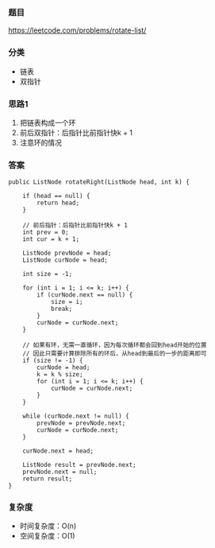 ### 题目
https://leetcode.com/problems/rotate-list/

### 分类
* 链表
* 双指针

### 思路1
1. 把链表构成一个环
2. 前后双指针：后指针比前指针快k + 1
3. 注意环的情况

### 答案
```
public ListNode rotateRight(ListNode head, int k) {
    
    if (head == null) {
        return head;
    }
    
    // 前后指针：后指针比前指针快k + 1
    int prev = 0;
    int cur = k + 1;
    
    ListNode prevNode = head;
    ListNode curNode = head;
    
    int size = -1;
    
    for (int i = 1; i <= k; i++) {
        if (curNode.next == null) {
            size = i;
            break;
        }
        curNode = curNode.next;
    }
    
    // 如果有环，无需一直循环，因为每次循环都会回到head开始的位置
    // 因此只需要计算排除所有的环后，从head到最后的一步的距离即可
    if (size != -1) {
        curNode = head;
        k = k % size;
        for (int i = 1; i <= k; i++) {
            curNode = curNode.next;
        }
    }
    
    while (curNode.next != null) {
        prevNode = prevNode.next;
        curNode = curNode.next;
    }
    
    curNode.next = head;
    
    ListNode result = prevNode.next;
    prevNode.next = null;
    return result;
}
```

### 复杂度
* 时间复杂度：O(n)
* 空间复杂度：O(1)
